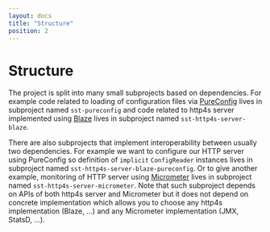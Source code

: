 ```yaml
---
layout: docs
title: "Structure"
position: 2
---
```


# Structure

The project is split into many small subprojects based on dependencies. For example code related to loading of configuration files via
[PureConfig](https://pureconfig.github.io) lives in subproject named `sst-pureconfig` and code related to http4s server implemented using
[Blaze](https://github.com/http4s/blaze) lives in subproject named `sst-http4s-server-blaze`.

There are also subprojects that implement interoperability between usually two dependencies. For example we want to configure our HTTP server
using PureConfig so definition of `implicit` `ConfigReader` instances lives in subproject named `sst-http4s-server-blaze-pureconfig`. Or to give
another example, monitoring of HTTP server using [Micrometer](https://micrometer.io) lives in subproject named `sst-http4s-server-micrometer`.
Note that such subproject depends on APIs of both http4s server and Micrometer but it does not depend on concrete implementation which allows
you to choose any http4s implementation (Blaze, ...) and any Micrometer implementation (JMX, StatsD, ...).

